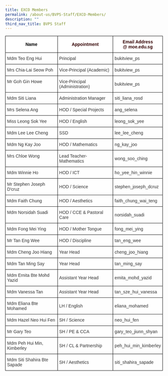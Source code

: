```yaml
---
title: EXCO Members
permalink: /about-us/BVPS-Staff/EXCO-Members/
description: ""
third_nav_title: BVPS Staff
---
```

<style type="text/css">
.tg  {border-collapse:collapse;border-spacing:0;}
.tg td{border-color:black;border-style:solid;border-width:1px;font-family:Arial, sans-serif;font-size:14px;
  overflow:hidden;padding:10px 5px;word-break:normal;}
.tg th{border-color:black;border-style:solid;border-width:1px;font-family:Arial, sans-serif;font-size:14px;
  font-weight:normal;overflow:hidden;padding:10px 5px;word-break:normal;}
.tg .tg-b5l7{background-color:rgba(255, 255, 255, 0.6);color:#333;text-align:left;vertical-align:top}
.tg .tg-4x00{background-color:#ffffff;border-color:#000000;color:#000000;font-weight:bold;text-align:center;vertical-align:middle}
.tg .tg-1b5h{background-color:rgba(255, 255, 255, 0.6);color:#333;text-align:left;vertical-align:middle}
.tg .tg-qq5t{background-color:#ffffff;border-color:#000000;color:#330001;font-weight:bold;text-align:center;vertical-align:middle}
</style>
<table class="tg">
<thead>
  <tr>
    <th class="tg-4x00">Name</th>
    <th class="tg-qq5t">Appointment</th>
    <th class="tg-qq5t">Email Address<br>@ moe.edu.sg</th>
  </tr>
</thead>
<tbody>
  <tr>
    <td class="tg-1b5h">Mdm Teo Eng Hui <br></td>
    <td class="tg-1b5h">Principal</td>
    <td class="tg-1b5h">bukitview_ps</td>
  </tr>
  <tr>
    <td class="tg-1b5h">Mrs Chia-Lai Seow Poh</td>
    <td class="tg-1b5h">Vice-Principal (Academic) </td>
    <td class="tg-1b5h">bukitview_ps</td>
  </tr>
  <tr>
    <td class="tg-b5l7">Mr Goh Gin Howe</td>
    <td class="tg-b5l7">Vice-Principal (Administration) </td>
    <td class="tg-1b5h">bukitview_ps</td>
  </tr>
  <tr>
    <td class="tg-b5l7">Mdm Siti Liana</td>
    <td class="tg-b5l7">Administration Manager </td>
    <td class="tg-1b5h">siti_liana_rosd<br></td>
  </tr>
  <tr>
    <td class="tg-b5l7">Mrs Selena Ang<br></td>
    <td class="tg-1b5h">HOD / Special Projects</td>
    <td class="tg-1b5h">ang_selena</td>
  </tr>
  <tr>
    <td class="tg-b5l7">Miss Leong Sok Yee</td>
    <td class="tg-1b5h">HOD / English</td>
    <td class="tg-1b5h">leong_sok_yee</td>
  </tr>
  <tr>
    <td class="tg-b5l7">Mdm Lee Lee Cheng</td>
    <td class="tg-1b5h">SSD</td>
    <td class="tg-1b5h">lee_lee_cheng</td>
  </tr>
  <tr>
    <td class="tg-1b5h">Mdm Ng Kay Joo</td>
    <td class="tg-1b5h">HOD / Mathematics </td>
    <td class="tg-1b5h">ng_kay_joo </td>
  </tr>
  <tr>
    <td class="tg-b5l7">Mrs Chloe Wong  </td>
    <td class="tg-b5l7">Lead Teacher- Mathematics  </td>
    <td class="tg-1b5h">wong_soo_ching </td>
  </tr>
  <tr>
    <td class="tg-b5l7">Mdm Winnie Ho    <br></td>
    <td class="tg-1b5h">HOD / ICT</td>
    <td class="tg-1b5h">ho_yee_hin_winnie</td>
  </tr>
  <tr>
    <td class="tg-1b5h">Mr Stephen Joseph D'cruz</td>
    <td class="tg-1b5h">HOD / Science  </td>
    <td class="tg-1b5h">stephen_joseph_dcruz<br></td>
  </tr>
  <tr>
    <td class="tg-b5l7">Mdm Faith Chung</td>
    <td class="tg-1b5h">HOD / Aesthetics </td>
    <td class="tg-1b5h">faith_chung_wai_teng</td>
  </tr>
  <tr>
    <td class="tg-b5l7">Mdm Norsidah Suadi <br></td>
    <td class="tg-1b5h">HOD / CCE &amp; Pastoral Care</td>
    <td class="tg-1b5h">norsidah_suadi<br></td>
  </tr>
  <tr>
    <td class="tg-b5l7">Mdm Fong Mei Ying</td>
    <td class="tg-1b5h">HOD / Mother Tongue</td>
    <td class="tg-1b5h">fong_mei_ying</td>
  </tr>
  <tr>
    <td class="tg-1b5h">Mr Tan Eng Wee </td>
    <td class="tg-1b5h">HOD / Discipline </td>
    <td class="tg-1b5h">tan_eng_wee</td>
  </tr>
  <tr>
    <td class="tg-1b5h">Mdm Cheng Joo Hiang</td>
    <td class="tg-1b5h">Year Head  </td>
    <td class="tg-1b5h">cheng_joo_hiang</td>
  </tr>
  <tr>
    <td class="tg-1b5h">Mdm Tan Ming Say </td>
    <td class="tg-1b5h">Year Head  <br></td>
    <td class="tg-1b5h">tan_ming_say  </td>
  </tr>
  <tr>
    <td class="tg-1b5h">Mdm Ernita Bte Mohd Yazid</td>
    <td class="tg-1b5h">Assistant Year Head </td>
    <td class="tg-1b5h">ernita_mohd_yazid</td>
  </tr>
  <tr>
    <td class="tg-1b5h">Mdm Vanessa Tan </td>
    <td class="tg-1b5h">Assistant Year Head </td>
    <td class="tg-1b5h">tan_sze_hui_vanessa </td>
  </tr>
  <tr>
    <td class="tg-1b5h">Mdm Eliana Bte Mohamed<br></td>
    <td class="tg-1b5h">LH / English <br></td>
    <td class="tg-1b5h">eliana_mohamed<br></td>
  </tr>
    <tr><td class="tg-1b5h">Mdm Hazel Neo Hui Fen</td>
    <td class="tg-1b5h">SH / Science </td>
    <td class="tg-1b5h">neo_hui_fen</td>
  </tr>
  <tr>
    <td class="tg-1b5h">Mr Gary Teo<br></td>
    <td class="tg-1b5h">SH / PE &amp; CCA<br></td>
    <td class="tg-1b5h">gary_teo_jiunn_shyan</td>
  </tr>
  <tr>
    <td class="tg-1b5h">Mdm Peh Hui Min, Kimberley</td>
    <td class="tg-1b5h">SH / CL &amp; Partnership </td>
    <td class="tg-1b5h">peh_hui_min_kimberley </td>
  </tr>
  <tr>
    <td class="tg-1b5h">Mdm Siti Shahira Bte Sapade<br></td>
    <td class="tg-1b5h">SH / Aesthetics </td>
    <td class="tg-1b5h">siti_shahira_sapade</td>
  </tr>
</tbody>
</table>
